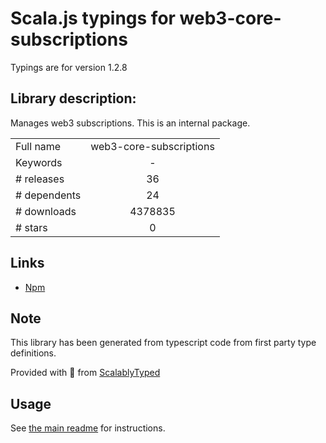 
# Scala.js typings for web3-core-subscriptions

Typings are for version 1.2.8

## Library description:
Manages web3 subscriptions. This is an internal package.

|                    |                 |
| ------------------ | :-------------: |
| Full name          | web3-core-subscriptions |
| Keywords           | - |
| # releases         | 36 |
| # dependents       | 24 |
| # downloads        | 4378835 |
| # stars            | 0 |

## Links
- [Npm](https://www.npmjs.com/package/web3-core-subscriptions)
    


## Note
This library has been generated from typescript code from first party type definitions.

Provided with :purple_heart: from [ScalablyTyped](https://github.com/oyvindberg/ScalablyTyped)

## Usage
See [the main readme](../../readme.md) for instructions.


